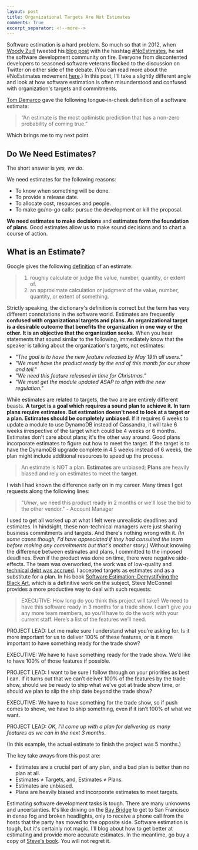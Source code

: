 ```yaml
---
layout: post
title: Organizational Targets Are Not Estimates
comments: True
excerpt_separator: <!--more-->
---
```


Software estimation is a hard problem. So much so that in 2012, when [Woody Zuill](https://twitter.com/WoodyZuill) tweeted his [blog post](http://zuill.us/WoodyZuill/2012/12/10/no-estimate-programming-series-intro-post/) with the hashtag [#NoEstimates](https://twitter.com/hashtag/noestimates?src=rela), he set the software development community on fire. Everyone from discontented developers to seasoned software veterans flocked to the discussion on Twitter on either side of the debate. (You can read more about the #NoEstimates movement [here](http://ronjeffries.com/xprog/articles/the-noestimates-movement/).) In this post, I'll take a slightly different angle and look at how software estimation is often misunderstood and confused with organization's targets and commitments.

[Tom Demarco](https://en.wikipedia.org/wiki/Tom_DeMarco) gave the following tongue-in-cheek definition of a software estimate:

> “An estimate is the most optimistic prediction that has a non-zero probability of coming true.”

Which brings me to my next point.

 <!--more-->

## Do We Need Estimates?
The short answer is *yes, we do*.

We need estimates for the following reasons:

- To know when something will be done.
- To provide a release date.
- To allocate cost, resources and people.
- To make go/no-go calls: pursue the development or kill the proposal.

**We need estimates to make decisions** and **estimates form the foundation of plans**. Good estimates allow us to make sound decisions and to chart a course of action.

## What is an Estimate?

Google gives the following [definition](https://www.google.com/webhp?sourceid=chrome-instant&ion=1&espv=2&ie=UTF-8#q=define+estimate) of an estimate:

> 1. roughly calculate or judge the value, number, quantity, or extent of.
> 2. an approximate calculation or judgment of the value, number, quantity, or extent of something.

Strictly speaking, the dictionary's definition is correct but the term has very different connotations in the software world. Estimates are frequently **confused with organizational targets and plans. An organizational target is a desirable outcome that benefits the organization in one way or the other. It is an objective that the organization seeks**. When you hear statements that sound similar to the following, immediately know that the speaker is talking about the organization's targets, not estimates:

- *"The goal is to have the new feature released by May 19th all users."*
- *"We must have the product ready by the end of this month for our show and tell."*
- *"We need this feature released in time for Christmas."*
- *"We must get the module updated ASAP to align with the new regulation."*

While estimates are related to targets, the two are are entirely different beasts. **A target is a goal which requires a sound plan to achieve it. In turn plans require estimates. But estimation doesn't need to look at a target or a plan. Estimates should be completely unbiased**. If it requires 6 weeks to update a module to use DynamoDB instead of Cassandra, it will take 6 weeks irrespective of the target which could be 4 weeks or 6 months. Estimates don't care about plans; it's the other way around. Good plans incorporate estimates to figure out how to meet the target. If the target is to have the DynamoDB upgrade complete in 4.5 weeks instead of 6 weeks, the plan might include additional resources to speed up the process.

> An estimate is NOT a plan. **Estimates** are unbiased; **Plans** are heavily biased and rely on estimates to meet the **target**.

I wish I had known the difference early on in my career. Many times I got requests along the following lines:

> "*Umer*, we need this product ready in 2 months or we'll lose the bid to the other vendor." - Account Manager

I used to get all worked up at what I felt were unrealistic deadlines and estimates. In hindsight, these non-technical managers were just sharing business commitments and targets. And there's nothing wrong with it. *(In some cases though, I'd have appreciated if they had consulted the team before making any commitments but that's another story.)* Without knowing the difference between estimates and plans, I committed to the imposed deadlines. Even if the product was done on time, there were negative side-effects. The team was overworked, the work was of low-quality and [technical debt was accrued](http://codeahoy.com/2016/04/27/do-not-let-technical-debt-get-out-of-control/). I accepted targets as estimates and as a substitute for a plan. In his book [Software Estimation: Demystifying the Black Art](http://www.amazon.com/Software-Estimation-Demystifying-Developer-Practices/dp/0735605351), which is a definitive work on the subject, Steve McConnel provides a more productive way to deal with such requests:

> EXECUTIVE: How long do you think this project will take? We need to have this
software ready in 3 months for a trade show. I can’t give you any more team
members, so you’ll have to do the work with your current staff. Here’s a list of
the features we’ll need.
>
PROJECT LEAD: Let me make sure I understand what you’re asking for. Is it more
important for us to deliver 100% of these features, or is it more important to
have something ready for the trade show?
>
EXECUTIVE: We have to have something ready for the trade show. We’d like to
have 100% of those features if possible.
>
PROJECT LEAD: I want to be sure I follow through on your priorities as best I can.
If it turns out that we can’t deliver 100% of the features by the trade show,
should we be ready to ship what we’ve got at trade show time, or should we plan
to slip the ship date beyond the trade show?
>
EXECUTIVE: We have to have something for the trade show, so if push comes to
shove, we have to ship something, even if it isn’t 100% of what we want.
>
PROJECT LEAD: *OK, I’ll come up with a plan for delivering as many features as
we can in the next 3 months*.

(In this example, the actual estimate to finish the project was 5 months.)

The key take aways from this post are:

- Estimates are a crucial part of any plan, and a bad plan is better than no plan at all.
- Estimates ≠ Targets, and, Estimates ≠ Plans.
- Estimates are unbiased.
- Plans are heavily biased and incorporate estimates to meet targets.

Estimating software development tasks is tough. There are many unknowns and uncertainties. It's like driving on the [Bay Bridge](https://en.wikipedia.org/wiki/San_Francisco%E2%80%93Oakland_Bay_Bridge) to get to San Francisco in dense fog and broken headlights, only to receive a phone call from the hosts that the party has moved to the opposite side. Software estimation is tough, but it's certainly not magic. I'll blog about how to get better at estimating and provide more accurate estimates. In the meantime, go buy a copy of [Steve's book](http://www.amazon.com/Software-Estimation-Demystifying-Developer-Practices/dp/0735605351). You will not regret it.
